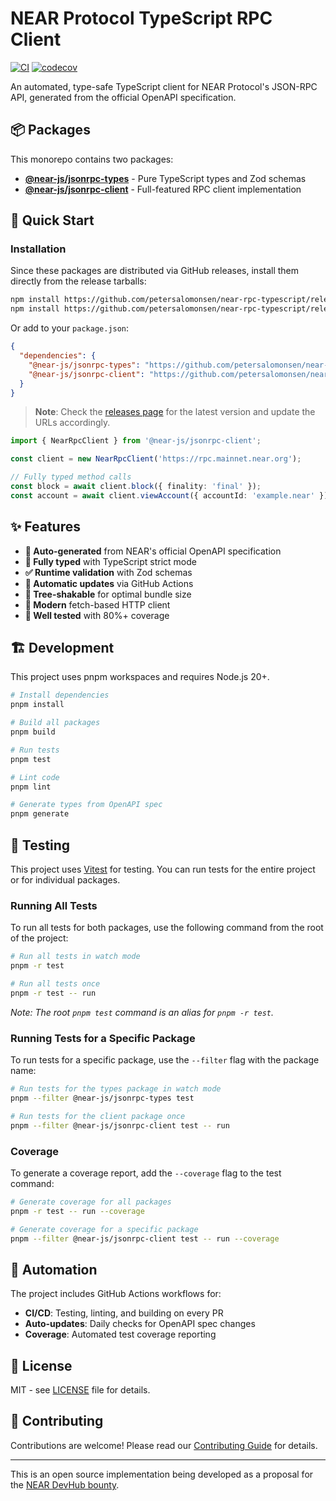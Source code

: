 # NEAR Protocol TypeScript RPC Client

[![CI](https://github.com/petersalomonsen/near-rpc-typescript/actions/workflows/ci.yml/badge.svg)](https://github.com/petersalomonsen/near-rpc-typescript/actions/workflows/ci.yml)
[![codecov](https://codecov.io/gh/petersalomonsen/near-rpc-typescript/branch/main/graph/badge.svg)](https://codecov.io/gh/petersalomonsen/near-rpc-typescript)

An automated, type-safe TypeScript client for NEAR Protocol's JSON-RPC API, generated from the official OpenAPI specification.

## 📦 Packages

This monorepo contains two packages:

- **[@near-js/jsonrpc-types](./packages/jsonrpc-types)** - Pure TypeScript types and Zod schemas
- **[@near-js/jsonrpc-client](./packages/jsonrpc-client)** - Full-featured RPC client implementation

## 🚀 Quick Start

### Installation

Since these packages are distributed via GitHub releases, install them directly from the release tarballs:

```bash
npm install https://github.com/petersalomonsen/near-rpc-typescript/releases/download/jsonrpc-types-v0.1.0/near-js-jsonrpc-types-0.1.0.tgz
npm install https://github.com/petersalomonsen/near-rpc-typescript/releases/download/jsonrpc-types-v0.1.0/near-js-jsonrpc-client-0.1.0.tgz
```

Or add to your `package.json`:

```json
{
  "dependencies": {
    "@near-js/jsonrpc-types": "https://github.com/petersalomonsen/near-rpc-typescript/releases/download/jsonrpc-types-v0.1.0/near-js-jsonrpc-types-0.1.0.tgz",
    "@near-js/jsonrpc-client": "https://github.com/petersalomonsen/near-rpc-typescript/releases/download/jsonrpc-types-v0.1.0/near-js-jsonrpc-client-0.1.0.tgz"
  }
}
```

> **Note**: Check the [releases page](https://github.com/petersalomonsen/near-rpc-typescript/releases) for the latest version and update the URLs accordingly.

```typescript
import { NearRpcClient } from '@near-js/jsonrpc-client';

const client = new NearRpcClient('https://rpc.mainnet.near.org');

// Fully typed method calls
const block = await client.block({ finality: 'final' });
const account = await client.viewAccount({ accountId: 'example.near' });
```

## ✨ Features

- **🔧 Auto-generated** from NEAR's official OpenAPI specification
- **📝 Fully typed** with TypeScript strict mode
- **✅ Runtime validation** with Zod schemas
- **🔄 Automatic updates** via GitHub Actions
- **🌳 Tree-shakable** for optimal bundle size
- **🚀 Modern** fetch-based HTTP client
- **🧪 Well tested** with 80%+ coverage

## 🏗️ Development

This project uses pnpm workspaces and requires Node.js 20+.

```bash
# Install dependencies
pnpm install

# Build all packages
pnpm build

# Run tests
pnpm test

# Lint code
pnpm lint

# Generate types from OpenAPI spec
pnpm generate
```

## 🧪 Testing

This project uses [Vitest](https://vitest.dev/) for testing. You can run tests for the entire project or for individual packages.

### Running All Tests

To run all tests for both packages, use the following command from the root of the project:

```bash
# Run all tests in watch mode
pnpm -r test

# Run all tests once
pnpm -r test -- run
```

_Note: The root `pnpm test` command is an alias for `pnpm -r test`._

### Running Tests for a Specific Package

To run tests for a specific package, use the `--filter` flag with the package name:

```bash
# Run tests for the types package in watch mode
pnpm --filter @near-js/jsonrpc-types test

# Run tests for the client package once
pnpm --filter @near-js/jsonrpc-client test -- run
```

### Coverage

To generate a coverage report, add the `--coverage` flag to the test command:

```bash
# Generate coverage for all packages
pnpm -r test -- run --coverage

# Generate coverage for a specific package
pnpm --filter @near-js/jsonrpc-client test -- run --coverage
```

## 🤖 Automation

The project includes GitHub Actions workflows for:

- **CI/CD**: Testing, linting, and building on every PR
- **Auto-updates**: Daily checks for OpenAPI spec changes
- **Coverage**: Automated test coverage reporting

## 📄 License

MIT - see [LICENSE](LICENSE) file for details.

## 🤝 Contributing

Contributions are welcome! Please read our [Contributing Guide](CONTRIBUTING.md) for details.

---

This is an open source implementation being developed as a proposal for the [NEAR DevHub bounty](https://nearn.io/devhub/13/).
